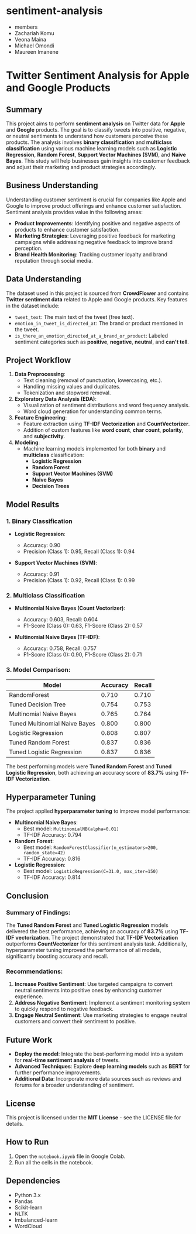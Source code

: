 # sentiment-analysis
* members
* Zachariah Komu
* Veona Maina
* Michael Omondi
* Maureen Imanene
# Twitter Sentiment Analysis for Apple and Google Products

## Summary
This project aims to perform **sentiment analysis** on Twitter data for **Apple** and **Google** products. The goal is to classify tweets into positive, negative, or neutral sentiments to understand how customers perceive these products. The analysis involves **binary classification** and **multiclass classification** using various machine learning models such as **Logistic Regression**, **Random Forest**, **Support Vector Machines (SVM)**, and **Naive Bayes**. This study will help businesses gain insights into customer feedback and adjust their marketing and product strategies accordingly.

## Business Understanding
Understanding customer sentiment is crucial for companies like Apple and Google to improve product offerings and enhance customer satisfaction. Sentiment analysis provides value in the following areas:
- **Product Improvements**: Identifying positive and negative aspects of products to enhance customer satisfaction.
- **Marketing Strategies**: Leveraging positive feedback for marketing campaigns while addressing negative feedback to improve brand perception.
- **Brand Health Monitoring**: Tracking customer loyalty and brand reputation through social media.

## Data Understanding
The dataset used in this project is sourced from **CrowdFlower** and contains **Twitter sentiment data** related to Apple and Google products. Key features in the dataset include:
- `tweet_text`: The main text of the tweet (free text).
- `emotion_in_tweet_is_directed_at`: The brand or product mentioned in the tweet.
- `is_there_an_emotion_directed_at_a_brand_or_product`: Labeled sentiment categories such as **positive**, **negative**, **neutral**, and **can't tell**.

## Project Workflow
1. **Data Preprocessing**:
   - Text cleaning (removal of punctuation, lowercasing, etc.).
   - Handling missing values and duplicates.
   - Tokenization and stopword removal.
2. **Exploratory Data Analysis (EDA)**:
   - Visualization of sentiment distributions and word frequency analysis.
   - Word cloud generation for understanding common terms.
3. **Feature Engineering**:
   - Feature extraction using **TF-IDF Vectorization** and **CountVectorizer**.
   - Addition of custom features like **word count**, **char count**, **polarity**, and **subjectivity**.
4. **Modeling**:
   - Machine learning models implemented for both **binary** and **multiclass** classification:
     - **Logistic Regression**
     - **Random Forest**
     - **Support Vector Machines (SVM)**
     - **Naive Bayes**
     - **Decision Trees**

## Model Results

### **1. Binary Classification**
- **Logistic Regression**:
  - Accuracy: 0.90
  - Precision (Class 1): 0.95, Recall (Class 1): 0.94

- **Support Vector Machines (SVM)**:
  - Accuracy: 0.91
  - Precision (Class 1): 0.92, Recall (Class 1): 0.99

### **2. Multiclass Classification**
- **Multinomial Naive Bayes (Count Vectorizer)**:
  - Accuracy: 0.603, Recall: 0.604
  - F1-Score (Class 0): 0.63, F1-Score (Class 2): 0.57

- **Multinomial Naive Bayes (TF-IDF)**:
  - Accuracy: 0.758, Recall: 0.757
  - F1-Score (Class 0): 0.90, F1-Score (Class 2): 0.71

### **3. Model Comparison**:
| Model                    | Accuracy | Recall |
|---------------------------|----------|--------|
| RandomForest              | 0.710    | 0.710  |
| Tuned Decision Tree        | 0.754    | 0.753  |
| Multinomial Naive Bayes    | 0.765    | 0.764  |
| Tuned Multinomial Naive Bayes | 0.800 | 0.800  |
| Logistic Regression        | 0.808    | 0.807  |
| Tuned Random Forest        | 0.837    | 0.836  |
| Tuned Logistic Regression  | 0.837    | 0.836  |

The best performing models were **Tuned Random Forest** and **Tuned Logistic Regression**, both achieving an accuracy score of **83.7%** using **TF-IDF Vectorization**.

## Hyperparameter Tuning
The project applied **hyperparameter tuning** to improve model performance:
- **Multinomial Naive Bayes**:
  - Best model: `MultinomialNB(alpha=0.01)`
  - TF-IDF Accuracy: 0.794
- **Random Forest**:
  - Best model: `RandomForestClassifier(n_estimators=200, random_state=42)`
  - TF-IDF Accuracy: 0.816
- **Logistic Regression**:
  - Best model: `LogisticRegression(C=31.0, max_iter=150)`
  - TF-IDF Accuracy: 0.814

## Conclusion
### **Summary of Findings**:
The **Tuned Random Forest** and **Tuned Logistic Regression** models delivered the best performance, achieving an accuracy of **83.7%** using **TF-IDF vectorization**. The project demonstrated that **TF-IDF Vectorization** outperforms **CountVectorizer** for this sentiment analysis task. Additionally, hyperparameter tuning improved the performance of all models, significantly boosting accuracy and recall.

### **Recommendations**:
1. **Increase Positive Sentiment**: Use targeted campaigns to convert neutral sentiments into positive ones by enhancing customer experience.
2. **Address Negative Sentiment**: Implement a sentiment monitoring system to quickly respond to negative feedback.
3. **Engage Neutral Sentiment**: Use marketing strategies to engage neutral customers and convert their sentiment to positive.

## Future Work
- **Deploy the model**: Integrate the best-performing model into a system for **real-time sentiment analysis** of tweets.
- **Advanced Techniques**: Explore **deep learning models** such as **BERT** for further performance improvements.
- **Additional Data**: Incorporate more data sources such as reviews and forums for a broader understanding of sentiment.

## License
This project is licensed under the **MIT License** - see the LICENSE file for details.

## How to Run

1.  Open the `notebook.ipynb` file in Google Colab.
2.  Run all the cells in the notebook.

## Dependencies

* Python 3.x
* Pandas
* Scikit-learn
* NLTK
* Imbalanced-learn
* WordCloud
